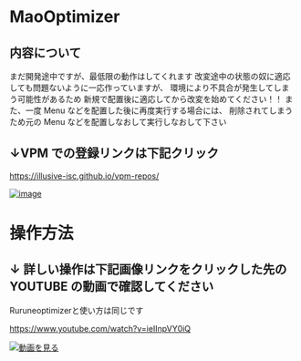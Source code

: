 # MaoOptimizer

## 内容について

まだ開発途中ですが、最低限の動作はしてくれます
改変途中の状態の奴に適応しても問題ないように一応作っていますが、
環境により不具合が発生してしまう可能性があるため
新規で配置後に適応してから改変を始めてください！！
また、一度 Menu などを配置した後に再度実行する場合には、
削除されてしまうため元の Menu などを配置しなおして実行しなおして下さい


## ↓VPM での登録リンクは下記クリック

https://illusive-isc.github.io/vpm-repos/

[![image](https://github.com/user-attachments/assets/9aac42ee-af91-417f-afef-e9635ade4bdd)](https://illusive-isc.github.io/vpm-repos/)

# 操作方法

## ↓ 詳しい操作は下記画像リンクをクリックした先の YOUTUBE の動画で確認してください
Ruruneoptimizerと使い方は同じです

https://www.youtube.com/watch?v=ieIInpVY0iQ

[![動画を見る](https://i.ytimg.com/vi/ieIInpVY0iQ/sddefault.jpg)](https://www.youtube.com/watch?v=ieIInpVY0iQ)
